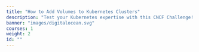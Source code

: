 ```yaml
---
title: "How to Add Volumes to Kubernetes Clusters"
description: "Test your Kubernetes expertise with this CNCF Challenge! Demonstrate your ability to configure and manage persistent storage in DigitalOcean Kubernetes (DOKS) by creating PersistentVolumeClaims (PVCs), setting up StatefulSets, and troubleshooting volume issues."
banner: "images/digitalocean.svg"
courses: 1
weight: 2
id: ""
---
```


